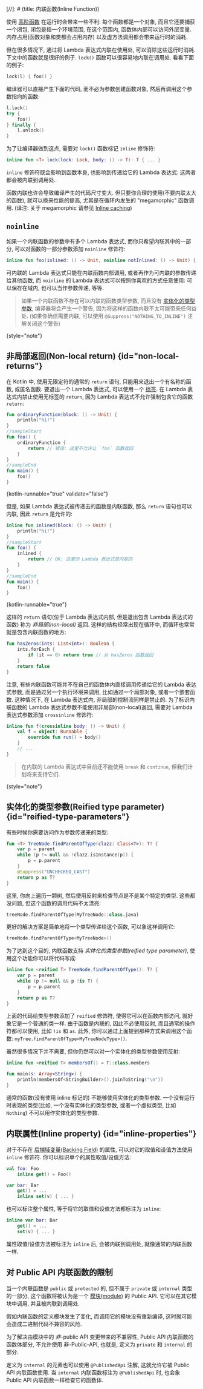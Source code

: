 [//]: # (title: 内联函数(Inline Function))

使用 [高阶函数](lambdas.md) 在运行时会带来一些不利: 每个函数都是一个对象, 而且它还要捕获一个闭包,
闭包是指一个环境范围, 在这个范围内, 函数体内部可以访问外层变量.
内存占用(函数对象和类都会占用内存) 以及虚方法调用都会带来运行时的消耗.

但在很多情况下, 通过将 Lambda 表达式内联在使用处, 可以消除这些运行时消耗.
下文中的函数就是很好的例子. `lock()` 函数可以很容易地内联在调用处.
看看下面的例子:

```kotlin
lock(l) { foo() }
```

编译器可以直接产生下面的代码, 而不必为参数创建函数对象, 然后再调用这个参数指向的函数:

```kotlin
l.lock()
try {
    foo()
} finally {
    l.unlock()
}
```

为了让编译器做到这点, 需要对 `lock()` 函数标记 `inline` 修饰符:

```kotlin
inline fun <T> lock(lock: Lock, body: () -> T): T { ... }
```

`inline` 修饰符既会影响到函数本身, 也影响到传递给它的 Lambda 表达式: 这两者都会被内联到调用处.

函数内联也许会导致编译产生的代码尺寸变大.
但只要你合理的使用(不要内联太大的函数), 就可以换来性能的提高, 尤其是在循环内发生的 "megamorphic" 函数调用.
(译注: 关于 megamorphic 请参见 [Inline caching](https://en.wikipedia.org/wiki/Inline_caching#Megamorphic_inline_caching))

## `noinline`

如果一个内联函数的参数中有多个 Lambda 表达式, 而你只希望内联其中的一部分,
可以对函数的一部分参数添加 `noinline` 修饰符:

```kotlin
inline fun foo(inlined: () -> Unit, noinline notInlined: () -> Unit) { ... }
```

可内联的 Lambda 表达式只能在内联函数内部调用, 或者再作为可内联的参数传递给其他函数,
而 `noinline` 的 Lambda 表达式可以按照你喜欢的方式任意使用:
可以保存在域内, 也可以当作参数传递, 等等.

> 如果一个内联函数不存在可以内联的函数类型参数, 而且没有 [实体化的类型参数](#reified-type-parameters),
> 编译器将会产生一个警告, 因为将这样的函数内联不太可能带来任何益处.
> (如果你确信需要内联, 可以使用 `@Suppress("NOTHING_TO_INLINE")` 注解关闭这个警告)
>
{style="note"}

## 非局部返回(Non-local return) {id="non-local-returns"}

在 Kotlin 中, 使用无限定符的通常的 `return` 语句, 只能用来退出一个有名称的函数, 或匿名函数.
要退出一个 Lambda 表达式, 可以使用一个 [标签](returns.md#return-to-labels).
在 Lambda 表达式内禁止使用无标签的 `return`, 因为 Lambda 表达式不允许强制包含它的函数 `return`:

```kotlin
fun ordinaryFunction(block: () -> Unit) {
    println("hi!")
}
//sampleStart
fun foo() {
    ordinaryFunction {
        return // 错误: 这里不允许让 `foo` 函数返回
    }
}
//sampleEnd
fun main() {
    foo()
}
```
{kotlin-runnable="true" validate="false"}

但是, 如果 Lambda 表达式被传递去的函数是内联函数, 那么 `return` 语句也可以内联, 因此 `return` 是允许的:

```kotlin
inline fun inlined(block: () -> Unit) {
    println("hi!")
}
//sampleStart
fun foo() {
    inlined {
        return // OK: 这里的 Lambda 表达式是内联的
    }
}
//sampleEnd
fun main() {
    foo()
}
```
{kotlin-runnable="true"}

这样的 `return` 语句(位于 Lambda 表达式内部, 但是退出包含 Lambda 表达式的函数) 称为 *非局部(non-local)* 返回.
这样的结构经常出现在循环中, 而循环也常常就是包含内联函数的地方:

```kotlin
fun hasZeros(ints: List<Int>): Boolean {
    ints.forEach {
        if (it == 0) return true // 从 hasZeros 函数返回
    }
    return false
}
```

注意, 有些内联函数可能并不在自己的函数体内直接调用传递给它的 Lambda 表达式参数, 而是通过另一个执行环境来调用,
比如通过一个局部对象, 或者一个嵌套函数. 这种情况下, 在 Lambda 表达式内, 非局部的控制流同样是禁止的.
为了标识内联函数的 Lambda 表达式参数不能使用非局部(non-local)返回,
需要对 Lambda 表达式参数添加 `crossinline` 修饰符:

```kotlin
inline fun f(crossinline body: () -> Unit) {
    val f = object: Runnable {
        override fun run() = body()
    }
    // ...
}
```

> 在内联的 Lambda 表达式中目前还不能使用 `break` 和 `continue`, 但我们计划将来支持它们.
>
{style="note"}

## 实体化的类型参数(Reified type parameter) {id="reified-type-parameters"}

有些时候你需要访问作为参数传递来的类型:

```kotlin
fun <T> TreeNode.findParentOfType(clazz: Class<T>): T? {
    var p = parent
    while (p != null && !clazz.isInstance(p)) {
        p = p.parent
    }
    @Suppress("UNCHECKED_CAST")
    return p as T?
}
```

这里, 你向上遍历一颗树, 然后使用反射来检查节点是不是某个特定的类型.
这些都没问题, 但这个函数的调用代码不太漂亮:

```kotlin
treeNode.findParentOfType(MyTreeNode::class.java)
```

更好的解决方案是简单地将一个类型传递给这个函数, 可以象这样调用它:

```kotlin
treeNode.findParentOfType<MyTreeNode>()
```

为了达到这个目的, 内联函数支持 *实体化的类型参数(reified type parameter)*, 使用这个功能你可以将代码写成:

```kotlin
inline fun <reified T> TreeNode.findParentOfType(): T? {
    var p = parent
    while (p != null && p !is T) {
        p = p.parent
    }
    return p as T?
}
```

上面的代码给类型参数添加了 `reified` 修饰符, 使得它可以在函数内部访问, 就好象它是一个普通的类一样.
由于函数是内联的, 因此不必使用反射, 而且通常的操作符都可以使用, 比如 `!is` 和 `as`.
此外, 你可以通过上面提到那种方式来调用这个函数: `myTree.findParentOfType<MyTreeNodeType>()`.

虽然很多情况下并不需要, 但你仍然可以对一个实体化的类型参数使用反射:

```kotlin
inline fun <reified T> membersOf() = T::class.members

fun main(s: Array<String>) {
    println(membersOf<StringBuilder>().joinToString("\n"))
}
```

通常的函数(没有使用 inline 标记的) 不能够使用实体化的类型参数.
一个没有运行时表现的类型(比如, 一个没有实体化的类型参数, 或者一个虚拟类型, 比如 `Nothing`) 不可以用作实体化的类型参数.

## 内联属性(Inline property) {id="inline-properties"}

对于不存在 [后端域变量(Backing Field)](properties.md#backing-fields) 的属性, 可以对它的取值和设值方法使用 `inline` 修饰符.
你可以标识单个的属性取值/设值方法:

```kotlin
val foo: Foo
    inline get() = Foo()

var bar: Bar
    get() = ...
    inline set(v) { ... }
```

也可以标注整个属性, 等于将它的取值和设值方法都标注为 `inline`:

```kotlin
inline var bar: Bar
    get() = ...
    set(v) { ... }
```

属性取值/设值方法被标注为 `inline` 后, 会被内联到调用处, 就像通常的内联函数一样.

## 对 Public API 内联函数的限制

当一个内联函数是 `public` 或 `protected` 的, 但不属于 `private` 或 `internal` 类型的一部分,
这个函数将被认为是一个 [模块(module)](visibility-modifiers.md#modules) 的 Public API.
它可以在其它模块中调用, 并且被内联到调用处.

假如内联函数的定义模块发生了变化, 而调用它的模块没有重新编译, 这时就可能会造成二进制代码不兼容的风险.

为了解决由模块中的 *非*-public API 变更带来的不兼容性,
Public API 内联函数的函数体部分, 不允许使用 非-Public-API, 也就是, 定义为 `private` 和 `internal` 的部分.

定义为 `internal` 的元素也可以使用 `@PublishedApi` 注解, 这就允许它被 Public API 内联函数使用.
当 `internal` 内联函数标注为 `@PublishedApi` 时, 也会象 Public API 内联函数一样检查它的函数体.
